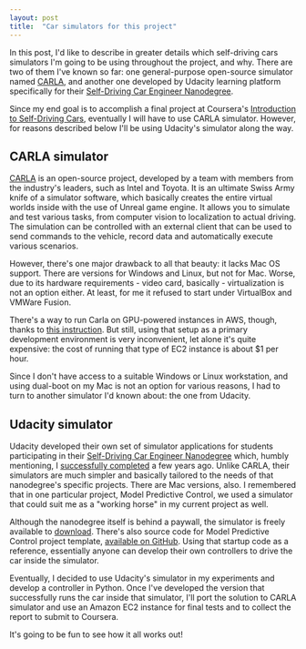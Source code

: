 ```yaml
---
layout: post
title:  "Car simulators for this project"
---
```

In this post, I'd like to describe in greater details which self-driving cars simulators I'm going to be using throughout the project, and why. There are two of them I've known so far: one general-purpose open-source simulator named [CARLA][carla-home], and another one developed by Udacity learning platform specifically for their [Self-Driving Car Engineer Nanodegree][udacity-sdce-nanodegree]. 

Since my end goal is to accomplish a final project at Coursera's [Introduction to Self-Driving Cars][coursera-link], eventually I will have to use CARLA simulator. However, for reasons described below I'll be using Udacity's simulator along the way.

## CARLA simulator 

[CARLA][carla-home] is an open-source project, developed by a team with members from the industry's leaders, such as Intel and Toyota. It is an ultimate Swiss Army knife of a simulator software, which basically creates the entire virtual worlds inside with the use of Unreal game engine. It allows you to simulate and test various tasks, from computer vision to localization to actual driving. The simulation can be controlled with an external client that can be used to send commands to the vehicle, record data and automatically execute various scenarios. 

However, there's one major drawback to all that beauty: it lacks Mac OS support. There are versions for Windows and Linux, but not for Mac. Worse, due to its hardware requirements - video card, basically - virtualization is not an option either. At least, for me it refused to start under VirtualBox and VMWare Fusion. 

There's a way to run Carla on GPU-powered instances in AWS, though, thanks to [this instruction][carla-aws]. But still, using that setup as a primary development environment is very inconvenient, let alone it's quite expensive: the cost of running that type of EC2 instance is about $1 per hour. 

Since I don't have access to a suitable Windows or Linux workstation, and using dual-boot on my Mac is not an option for various reasons, I had to turn to another simulator I'd known about: the one from Udacity. 

## Udacity simulator

Udacity developed their own set of simulator applications for students participating in their [Self-Driving Car Engineer Nanodegree][udacity-sdce-nanodegree] which, humbly mentioning, I [successfully completed][my-sdce-certificate] a few years ago. Unlike CARLA, their simulators are much simpler and basically tailored to the needs of that nanodegree's specific projects. There are Mac versions, also. I remembered that in one particular project, Model Predictive Control, we used a simulator that could suit me as a "working horse" in my current project as well. 

Although the nanodegree itself is behind a paywall, the simulator is freely available to [download][udacity-simulator]. There's also source code for Model Predictive Control project template, [available on GitHub][mpc-project]. Using that startup code as a reference, essentially anyone can develop their own controllers to drive the car inside the simulator. 

Eventually, I decided to use Udacity's simulator in my experiments and develop a controller in Python. Once I've developed the version that successfully runs the car inside that simulator, I'll port the solution to CARLA simulator and use an Amazon EC2 instance for final tests and to collect the report to submit to Coursera. 

It's going to be fun to see how it all works out!


[carla-home]: https://carla.org/
[udacity-sdce-nanodegree]: https://www.udacity.com/course/self-driving-car-engineer-nanodegree--nd013
[coursera-link]: https://www.coursera.org/learn/intro-self-driving-cars
[carla-aws]: https://github.com/jbnunn/CARLADesktop
[my-sdce-certificate]: https://confirm.udacity.com/P2NTNJSZ
[mpc-project]: https://github.com/udacity/CarND-MPC-Project
[udacity-simulator]: https://github.com/udacity/self-driving-car-sim/releases/tag/v1.45

